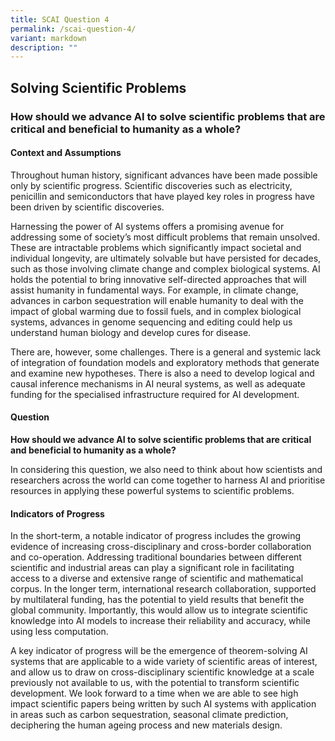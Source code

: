 ```yaml
---
title: SCAI Question 4
permalink: /scai-question-4/
variant: markdown
description: ""
---
```

## Solving Scientific Problems

### How should we advance AI to solve scientific problems that are critical and beneficial to humanity as a whole?

#### Context and Assumptions

Throughout human history, significant advances have been made possible only by scientific progress. Scientific discoveries such as electricity, penicillin and semiconductors that have played key roles in progress have been driven by scientific discoveries.

Harnessing the power of AI systems offers a promising avenue for addressing some of society’s most difficult problems that remain unsolved. These are intractable problems which significantly impact societal and individual longevity, are ultimately solvable but have persisted for decades, such as those involving climate change and complex biological systems. AI holds the potential to bring innovative self-directed approaches that will assist humanity in fundamental ways. For example, in climate change, advances in carbon sequestration will enable humanity to deal with the impact of global warming due to fossil fuels, and in complex biological systems, advances in genome sequencing and editing could help us understand human biology and develop cures for disease.

There are, however, some challenges. There is a general and systemic lack of integration of foundation models and exploratory methods that generate and examine new hypotheses. There is also a need to develop logical and causal inference mechanisms in AI neural systems, as well as adequate funding for the specialised infrastructure required for AI development.

#### Question

**How should we advance AI to solve scientific problems that are critical and beneficial to humanity as a whole?**

In considering this question, we also need to think about how scientists and researchers across the world can come together to harness AI and prioritise resources in applying these powerful systems to scientific problems. 

#### Indicators of Progress

In the short-term, a notable indicator of progress includes the growing evidence of increasing cross-disciplinary and cross-border collaboration and co-operation. Addressing traditional boundaries between different scientific and industrial areas can play a significant role in facilitating access to a diverse and extensive range of scientific and mathematical corpus. In the longer term, international research collaboration, supported by multilateral funding, has the potential to yield results that benefit the global community. Importantly, this would allow us to integrate scientific knowledge into AI models to increase their reliability and accuracy, while using less computation. 

A key indicator of progress will be the emergence of theorem-solving AI systems that are applicable to a wide variety of scientific areas of interest, and allow us to draw on cross-disciplinary scientific knowledge at a scale previously not available to us, with the potential to transform scientific development. We look forward to a time when we are able to see high impact scientific papers being written by such AI systems with application in areas such as carbon sequestration, seasonal climate prediction, deciphering the human ageing process and new materials design.